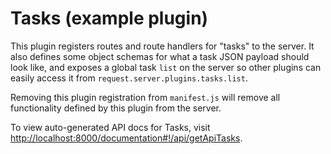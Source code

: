 # Tasks (example plugin)
This plugin registers routes and route handlers for "tasks" to the server. It also defines some object schemas for what a task JSON payload should look like, and exposes a global task `list` on the server so other plugins can easily access it from `request.server.plugins.tasks.list`.

Removing this plugin registration from `manifest.js` will remove all functionality defined by this plugin from the server.

To view auto-generated API docs for Tasks, visit [http://localhost:8000/documentation#!/api/getApiTasks](http://localhost:8000/documentation#!/api/getApiTasks).

